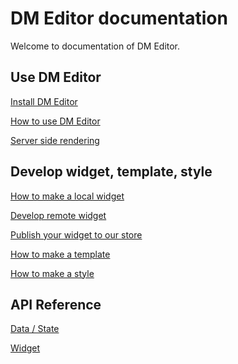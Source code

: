 # DM Editor documentation

Welcome to documentation of DM Editor.


Use DM Editor
-------
[Install DM Editor](./)

[How to use DM Editor](./)

[Server side rendering](./)

Develop widget, template, style
-------
[How to make a local widget](./tutorial/how-to-make-widget.md)

[Develop remote widget](./)

[Publish your widget to our store](./)

[How to make a template](./)

[How to make a style](./)


API Reference
--------

[Data / State](./reference/state.md)

[Widget](./reference/widget.md)
